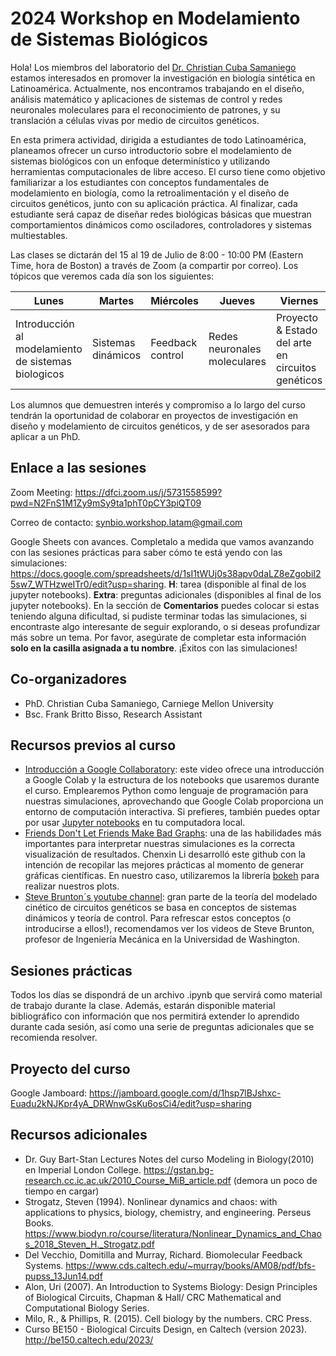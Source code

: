 # 2024 Workshop en Modelamiento de Sistemas Biológicos
Hola! Los miembros del laboratorio del [Dr. Christian Cuba Samaniego](https://christiansami.wixsite.com/cecubasamaniego) estamos interesados en promover la investigación en biología sintética en Latinoamérica. Actualmente, nos encontramos trabajando en el diseño, análisis matemático y aplicaciones de sistemas de control y redes neuronales moleculares para el reconocimiento de patrones, y su translación a células vivas por medio de circuitos genéticos.

En esta primera actividad, dirigida a estudiantes de todo Latinoamérica, planeamos ofrecer un curso introductorio sobre el modelamiento de sistemas biológicos con un enfoque determinístico y utilizando herramientas computacionales de libre acceso. El curso tiene como objetivo familiarizar a los estudiantes con conceptos fundamentales de modelamiento en biología, como la retroalimentación y el diseño de circuitos genéticos, junto con su aplicación práctica. Al finalizar, cada estudiante será capaz de diseñar redes biológicas básicas que muestran comportamientos dinámicos como osciladores, controladores y sistemas multiestables. 

Las clases se dictarán del 15 al 19 de Julio de 8:00 - 10:00 PM (Eastern Time, hora de Boston) a través de Zoom (a compartir por correo). Los tópicos que veremos cada día son los siguientes:

| Lunes                                                | Martes             | Miércoles        | Jueves                       | Viernes                                           |
|------------------------------------------------------|--------------------|------------------|------------------------------|---------------------------------------------------|
| Introducción al modelamiento  de sistemas biologicos | Sistemas dinámicos | Feedback control | Redes neuronales moleculares | Proyecto & Estado del arte en circuitos genéticos |

Los alumnos que demuestren interés y compromiso a lo largo del curso tendrán la oportunidad de colaborar en proyectos de investigación en diseño y modelamiento de circuitos genéticos, y de ser asesorados para aplicar a un PhD. 

## Enlace a las sesiones

Zoom Meeting: https://dfci.zoom.us/j/5731558599?pwd=N2FnS1M1Zy9mSy9ta1phT0pCY3piQT09

Correo de contacto: synbio.workshop.latam@gmail.com

Google Sheets con avances. Completalo a medida que vamos avanzando con las sesiones prácticas para saber cómo te está yendo con las simulaciones: https://docs.google.com/spreadsheets/d/1sI1tWUj0s38apv0daLZ8eZgobiI25sw7_WTHzweITr0/edit?usp=sharing. **H**: tarea (disponible al final de los jupyter notebooks). **Extra**: preguntas adicionales (disponibles al final de los jupyter notebooks). En la sección de **Comentarios** puedes colocar si estas teniendo alguna dificultad, si pudiste terminar todas las simulaciones, si encontraste algo interesante de seguir explorando, o si deseas profundizar más sobre un tema. Por favor, asegúrate de completar esta información **solo en la casilla asignada a tu nombre**. ¡Éxitos con las simulaciones!

## Co-organizadores

* PhD. Christian Cuba Samaniego, Carniege Mellon University
* Bsc. Frank Britto Bisso, Research Assistant

## Recursos previos al curso

* [Introducción a Google Collaboratory](https://www.youtube.com/watch?v=inN8seMm7UI): este video ofrece una introducción a Google Colab y la estructura de los notebooks que usaremos durante el curso. Emplearemos Python como lenguaje de programación para nuestras simulaciones, aprovechando que Google Colab proporciona un entorno de computación interactiva. Si prefieres, también puedes optar por usar [Jupyter notebooks](https://jupyter.org) en tu computadora local.
* [Friends Don't Let Friends Make Bad Graphs](https://github.com/cxli233/FriendsDontLetFriends): una de las habilidades más importantes para interpretar nuestras simulaciones es la correcta visualización de resultados. Chenxin Li desarrolló este github con la intención de recopilar las mejores prácticas al momento de generar gráficas científicas. En nuestro caso, utilizaremos la librería [bokeh](https://bokeh.org) para realizar nuestros plots.
* [Steve Brunton´s youtube channel](https://www.youtube.com/watch?v=9fQkLQZe3u8&list=PLMrJAkhIeNNTYaOnVI3QpH7jgULnAmvPA): gran parte de la teoría del modelado cinético de circuitos genéticos se basa en conceptos de sistemas dinámicos y teoría de control. Para refrescar estos conceptos (o introducirse a ellos!), recomendamos ver los videos de Steve Brunton, profesor de Ingeniería Mecánica en la Universidad de Washington.

## Sesiones prácticas

Todos los días se dispondrá de un archivo .ipynb que servirá como material de trabajo durante la clase. Además, estarán disponible material bibliográfico con información que nos permitirá extender lo aprendido durante cada sesión, así como una serie de preguntas adicionales que se recomienda resolver. 

## Proyecto del curso

Google Jamboard: https://jamboard.google.com/d/1hsp7lBJshxc-Euadu2kNJKpr4yA_DRWnwGsKu6osCi4/edit?usp=sharing

## Recursos adicionales

* Dr. Guy Bart-Stan Lectures Notes del curso Modeling in Biology(2010) en Imperial London College. https://gstan.bg-research.cc.ic.ac.uk/2010_Course_MiB_article.pdf (demora un poco de tiempo en cargar)
* Strogatz, Steven (1994). Nonlinear dynamics and chaos: with applications to physics, biology, chemistry, and engineering. Perseus Books. https://www.biodyn.ro/course/literatura/Nonlinear_Dynamics_and_Chaos_2018_Steven_H._Strogatz.pdf
* Del Vecchio, Domitilla and Murray, Richard. Biomolecular Feedback Systems. https://www.cds.caltech.edu/~murray/books/AM08/pdf/bfs-pupss_13Jun14.pdf
* Alon, Uri (2007). An Introduction to Systems Biology: Design Principles of Biological Circuits, Chapman & Hall/ CRC Mathematical and Computational Biology Series.
* Milo, R., & Phillips, R. (2015). Cell biology by the numbers. CRC Press.
* Curso BE150 - Biological Circuits Design, en Caltech (version 2023). http://be150.caltech.edu/2023/


